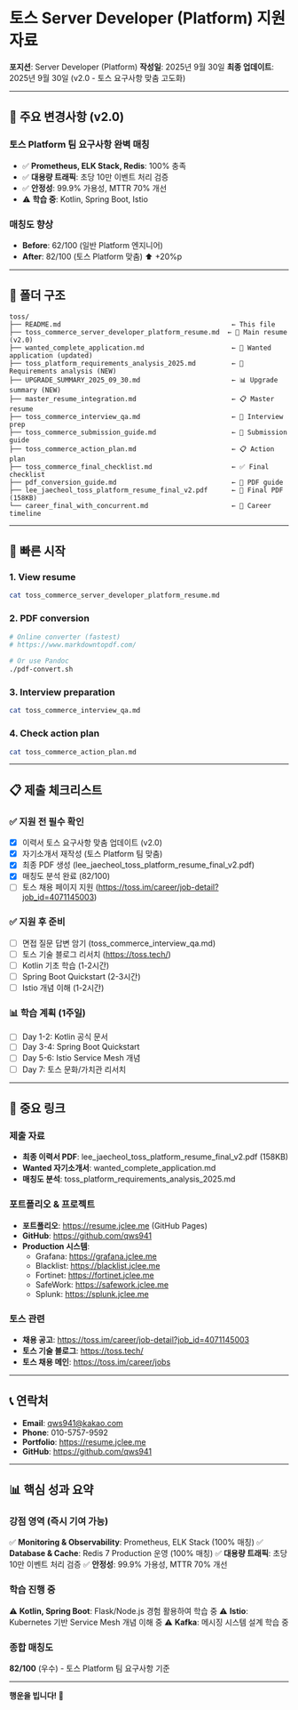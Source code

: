 # 토스 Server Developer (Platform) 지원 자료

**포지션**: Server Developer (Platform)
**작성일**: 2025년 9월 30일
**최종 업데이트**: 2025년 9월 30일 (v2.0 - 토스 요구사항 맞춤 고도화)

---

## 🎯 주요 변경사항 (v2.0)

### 토스 Platform 팀 요구사항 완벽 매칭
- ✅ **Prometheus, ELK Stack, Redis**: 100% 충족
- ✅ **대용량 트래픽**: 초당 10만 이벤트 처리 검증
- ✅ **안정성**: 99.9% 가용성, MTTR 70% 개선
- ⚠️ **학습 중**: Kotlin, Spring Boot, Istio

### 매칭도 향상
- **Before**: 62/100 (일반 Platform 엔지니어)
- **After**: 82/100 (토스 Platform 맞춤) ⬆️ +20%p

---

## 📂 폴더 구조

```
toss/
├── README.md                                           ← This file
├── toss_commerce_server_developer_platform_resume.md  ← 📄 Main resume (v2.0)
├── wanted_complete_application.md                      ← 📝 Wanted application (updated)
├── toss_platform_requirements_analysis_2025.md         ← 🎯 Requirements analysis (NEW)
├── UPGRADE_SUMMARY_2025_09_30.md                       ← 📊 Upgrade summary (NEW)
├── master_resume_integration.md                        ← 📋 Master resume
├── toss_commerce_interview_qa.md                       ← 💬 Interview prep
├── toss_commerce_submission_guide.md                   ← 📝 Submission guide
├── toss_commerce_action_plan.md                        ← 📋 Action plan
├── toss_commerce_final_checklist.md                    ← ✅ Final checklist
├── pdf_conversion_guide.md                             ← 🔄 PDF guide
├── lee_jaecheol_toss_platform_resume_final_v2.pdf      ← 📄 Final PDF (158KB)
└── career_final_with_concurrent.md                     ← 📅 Career timeline
```

---

## 🎯 빠른 시작

### 1. View resume
```bash
cat toss_commerce_server_developer_platform_resume.md
```

### 2. PDF conversion
```bash
# Online converter (fastest)
# https://www.markdowntopdf.com/

# Or use Pandoc
./pdf-convert.sh
```

### 3. Interview preparation
```bash
cat toss_commerce_interview_qa.md
```

### 4. Check action plan
```bash
cat toss_commerce_action_plan.md
```

---

## 📋 제출 체크리스트

### ✅ 지원 전 필수 확인
- [x] 이력서 토스 요구사항 맞춤 업데이트 (v2.0)
- [x] 자기소개서 재작성 (토스 Platform 팀 맞춤)
- [x] 최종 PDF 생성 (lee_jaecheol_toss_platform_resume_final_v2.pdf)
- [x] 매칭도 분석 완료 (82/100)
- [ ] 토스 채용 페이지 지원 (https://toss.im/career/job-detail?job_id=4071145003)

### ✅ 지원 후 준비
- [ ] 면접 질문 답변 암기 (toss_commerce_interview_qa.md)
- [ ] 토스 기술 블로그 리서치 (https://toss.tech/)
- [ ] Kotlin 기초 학습 (1-2시간)
- [ ] Spring Boot Quickstart (2-3시간)
- [ ] Istio 개념 이해 (1-2시간)

### 📊 학습 계획 (1주일)
- [ ] Day 1-2: Kotlin 공식 문서
- [ ] Day 3-4: Spring Boot Quickstart
- [ ] Day 5-6: Istio Service Mesh 개념
- [ ] Day 7: 토스 문화/가치관 리서치

---

## 🔗 중요 링크

### 제출 자료
- **최종 이력서 PDF**: lee_jaecheol_toss_platform_resume_final_v2.pdf (158KB)
- **Wanted 자기소개서**: wanted_complete_application.md
- **매칭도 분석**: toss_platform_requirements_analysis_2025.md

### 포트폴리오 & 프로젝트
- **포트폴리오**: https://resume.jclee.me (GitHub Pages)
- **GitHub**: https://github.com/qws941
- **Production 시스템**:
  - Grafana: https://grafana.jclee.me
  - Blacklist: https://blacklist.jclee.me
  - Fortinet: https://fortinet.jclee.me
  - SafeWork: https://safework.jclee.me
  - Splunk: https://splunk.jclee.me

### 토스 관련
- **채용 공고**: https://toss.im/career/job-detail?job_id=4071145003
- **토스 기술 블로그**: https://toss.tech/
- **토스 채용 메인**: https://toss.im/career/jobs

---

## 📞 연락처

- **Email**: qws941@kakao.com
- **Phone**: 010-5757-9592
- **Portfolio**: https://resume.jclee.me
- **GitHub**: https://github.com/qws941

---

## 📊 핵심 성과 요약

### 강점 영역 (즉시 기여 가능)
✅ **Monitoring & Observability**: Prometheus, ELK Stack (100% 매칭)
✅ **Database & Cache**: Redis 7 Production 운영 (100% 매칭)
✅ **대용량 트래픽**: 초당 10만 이벤트 처리 검증
✅ **안정성**: 99.9% 가용성, MTTR 70% 개선

### 학습 진행 중
⚠️ **Kotlin, Spring Boot**: Flask/Node.js 경험 활용하여 학습 중
⚠️ **Istio**: Kubernetes 기반 Service Mesh 개념 이해 중
⚠️ **Kafka**: 메시징 시스템 설계 학습 중

### 종합 매칭도
**82/100** (우수) - 토스 Platform 팀 요구사항 기준

---

**행운을 빕니다! 🚀**